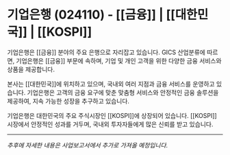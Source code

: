 # 기업은행 (024110) - [[금융]] | [[대한민국]] | [[KOSPI]]

기업은행은 [[금융]] 분야의 주요 은행으로 자리잡고 있습니다. GICS 산업분류에 따르면, 기업은행은 [[금융]] 부문에 속하며, 기업 및 개인 고객을 위한 다양한 금융 서비스와 상품을 제공합니다.

본사는 [[대한민국]]에 위치하고 있으며, 국내외 여러 지점과 금융 서비스를 운영하고 있습니다. 기업은행은 고객의 금융 요구에 맞춘 맞춤형 서비스와 안정적인 금융 솔루션을 제공하여, 지속 가능한 성장을 추구하고 있습니다.

기업은행은 대한민국의 주요 주식시장인 [[KOSPI]]에 상장되어 있습니다. [[KOSPI]] 시장에서 안정적인 성과를 거두며, 국내외 투자자들에게 많은 신뢰를 받고 있습니다.

---

*추후에 자세한 내용은 사업보고서에서 추가로 가져올 예정입니다.*